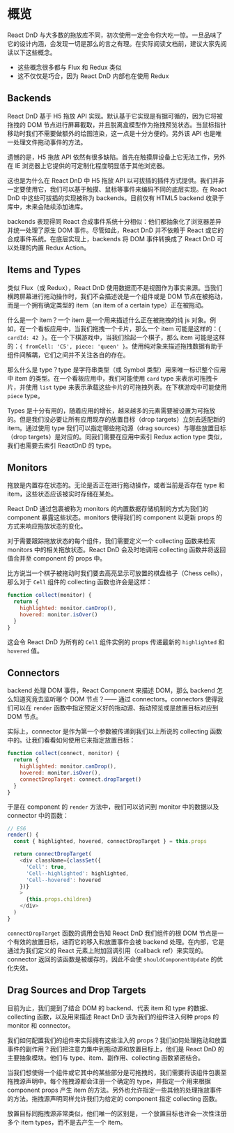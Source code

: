 概览
===

React DnD 与大多数的拖放库不同，初次使用一定会令你大吃一惊。一旦品味了它的设计内涵，会发现一切是那么的言之有理。在实际阅读文档前，建议大家先阅读以下这些概念。

* 这些概念很多都与 Flux 和 Redux 类似
* 这不仅仅是巧合，因为 React DnD 内部也在使用 Redux

## Backends

React DnD 基于 H5 拖放 API 实现。默认基于它实现是有据可循的，因为它将被拖拽的 DOM 节点进行屏幕截取，并且脱离盒模型作为拖拽预览状态。当鼠标指针移动时我们不需要做额外的绘图渲染，这一点是十分方便的。另外该 API 也是唯一处理文件拖动事件的方法。

遗憾的是，H5 拖放 API 依然有很多缺陷。首先在触摸屏设备上它无法工作，另外在 IE 浏览器上它提供的可定制化程度明显低于其他浏览器。

这也是为什么在 React DnD 中 H5 拖放 API 以可拔插的插件方式提供。我们并非一定要使用它，我们可以基于触摸、鼠标等事件来编码不同的底层实现。在 React DnD 中这些可拔插的实现被称为 backends。目前仅有 HTML5 backend 收录于库中，未来会陆续添加进库。

backends 表现得同 React 合成事件系统十分相似：他们都抽象化了浏览器差异并统一处理了原生 DOM 事件。尽管如此，React DnD 并不依赖于 React 或它的合成事件系统。在底层实现上，backends 将 DOM 事件转换成了 React DnD 可以处理的内置 Redux Action。

## Items and Types

类似 Flux（或 Redux），React DnD 使用数据而不是视图作为事实来源。当我们横跨屏幕进行拖动操作时，我们不会描述说是一个组件或是 DOM 节点在被拖动，而是一个拥有确定类型的 item（an item of a certain type）正在被拖动。

什么是一个 item？一个 item 是一个用来描述什么正在被拖拽的纯 js 对象。例如，在一个看板应用中，当我们拖拽一个卡片，那么一个 item 可能是这样的：`{ cardId: 42 }`。在一个下棋游戏中，当我们拾起一个棋子，那么 item 可能是这样的：`{ fromCell: 'C5', piece: 'queen' }`。使用纯对象来描述拖拽数据有助于组件间解耦，它们之间并不关注各自的存在。

那么什么是 type？type 是字符串类型（或 Symbol 类型）用来唯一标识整个应用中 item 的类型。在一个看板应用中，我们可能使用 `card` type 来表示可拖拽卡片，并使用 `list` type 来表示承载这些卡片的可拖拽列表。在下棋游戏中可能使用 `piece` type。

Types 是十分有用的，随着应用的增长，越来越多的元素需要被设置为可拖放的。但是我们没必要让所有应用现存的放置目标（drop targets）立刻去适配新的 item。通过使用 type 我们可以指定哪些拖动源（drag sources）与哪些放置目标（drop targets）是对应的。同我们需要在应用中索引 Redux action type 类似，我们也需要去索引 ReactDnD 的 type。

## Monitors

拖放是内置存在状态的。无论是否正在进行拖动操作，或者当前是否存在 type 和 item，这些状态应该被实时存储在某处。

React DnD 通过包裹被称为 monitors 的内置数据存储机制的方式为我们的 component 暴露这些状态。monitors 使得我们的 component 以更新 props 的方式来响应拖放状态的变化。

对于需要跟踪拖放状态的每个组件，我们需要定义一个 collecting 函数来检索 monitors 中的相关拖放状态。React DnD 会及时地调用 collecting 函数并将返回值合并至 component 的 props 中。

比方说当一个棋子被拖动时我们要去高亮显示可放置的棋盘格子（Chess cells），那么对于 `Cell` 组件的 collecting 函数也许会是这样：

```javascript
function collect(monitor) {
  return {
    highlighted: monitor.canDrop(),
    hovered: monitor.isOver()
  }
}
```

这会令 React DnD 为所有的 `Cell` 组件实例的 props 传递最新的 `highlighted` 和 `hovered` 值。

## Connectors

backend 处理 DOM 事件，React Component 来描述 DOM，那么 backend 怎么知道究竟去监听哪个 DOM 节点？—— 通过 connectors。connectors 使得我们可以在 `render` 函数中指定预定义好的拖动源、拖动预览或是放置目标对应到 DOM 节点。

实际上，connector 是作为第一个参数被传递到我们以上所说的 collecting 函数中的。让我们看看如何使用它来指定放置目标：

```javascript
function collect(connect, monitor) {
  return {
    highlighted: monitor.canDrop(),
    hovered: monitor.isOver(),
    connectDropTarget: connect.dropTarget()
  }
}
```

于是在 component 的 `render` 方法中，我们可以访问到 monitor 中的数据以及 connector 中的函数：

```javascript
// ES6
render() {
  const { highlighted, hovered, connectDropTarget } = this.props

  return connectDropTarget(
    <div className={classSet({
      'Cell': true,
      'Cell--highlighted': highlighted,
      'Cell--hovered': hovered
    })}
    >
      {this.props.children}
    </div>
  )
}
```

`connectDropTarget` 函数的调用会告知 React DnD 我们组件的根 DOM 节点是一个有效的放置目标，进而它的移入和放置事件会被 backend 处理。在内部，它是通过为我们定义的 React 元素上附加回调引用（callback ref）来实现的。connector 返回的该函数是被缓存的，因此不会使 `shouldComponentUpdate` 的优化失效。

## Drag Sources and Drop Targets

目前为止，我们提到了结合 DOM 的 backend、代表 item 和 type 的数据、collecting 函数，以及用来描述 React DnD 该为我们的组件注入何种 props 的 monitor 和 connector。

我们如何配置我们的组件来实际拥有这些注入的 props？我们如何处理拖动和放置事件的副作用？我们把注意力集中到拖动源和放置目标上，他们是 React DnD 的主要抽象模块。他们与 type、item、副作用、collecting 函数紧密结合。

当我们想使得一个组件或它其中的某些部分是可拖拽的，我们需要将该组件包裹至拖拽源声明中。每个拖拽源都会注册一个确定的 type，并指定一个用来根据 component props 产生 item 的方法。另外也允许指定一些其他的处理拖放事件的方法。拖拽源声明同样允许我们为给定的 component 指定 collecting 函数。

放置目标同拖拽源非常类似，他们唯一的区别是，一个放置目标也许会一次性注册多个 item types，而不是去产生一个 item。
